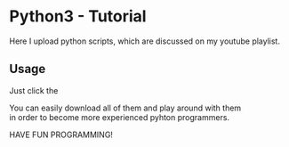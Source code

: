<script src="https://code.iconify.design/1/1.0.7/iconify.min.js"></script>
# Python3 - Tutorial

Here I upload python scripts, which are discussed on my youtube playlist.</br>

## Usage
Just click the </br>
<span class="iconify" data-icon="mdi-language-markdown" data-inline="false"></span>

You can easily download all of them and play around with them</br>
in order to become more experienced pyhton programmers.

HAVE FUN PROGRAMMING!
